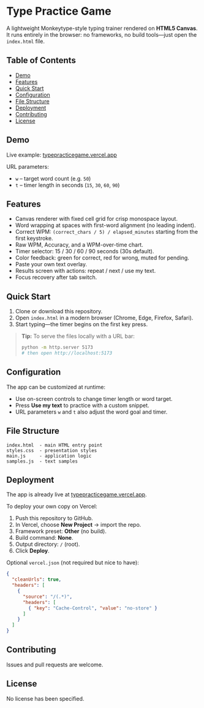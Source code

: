 # Type Practice Game

A lightweight Monkeytype-style typing trainer rendered on **HTML5 Canvas**. It runs entirely in the browser: no frameworks, no build tools—just open the `index.html` file.

## Table of Contents

- [Demo](#demo)
- [Features](#features)
- [Quick Start](#quick-start)
- [Configuration](#configuration)
- [File Structure](#file-structure)
- [Deployment](#deployment)
- [Contributing](#contributing)
- [License](#license)

## Demo

Live example: [typepracticegame.vercel.app](https://typepracticegame.vercel.app/?w=50&t=90)

URL parameters:

- `w` – target word count (e.g. `50`)
- `t` – timer length in seconds (`15`, `30`, `60`, `90`)

## Features

- Canvas renderer with fixed cell grid for crisp monospace layout.
- Word wrapping at spaces with first-word alignment (no leading indent).
- Correct WPM: `(correct_chars / 5) / elapsed_minutes` starting from the first keystroke.
- Raw WPM, Accuracy, and a WPM-over-time chart.
- Timer selector: 15 / 30 / 60 / 90 seconds (30s default).
- Color feedback: green for correct, red for wrong, muted for pending.
- Paste your own text overlay.
- Results screen with actions: repeat / next / use my text.
- Focus recovery after tab switch.

## Quick Start

1. Clone or download this repository.
2. Open `index.html` in a modern browser (Chrome, Edge, Firefox, Safari).
3. Start typing—the timer begins on the first key press.

> **Tip:** To serve the files locally with a URL bar:
>
> ```bash
> python -m http.server 5173
> # then open http://localhost:5173
> ```

## Configuration

The app can be customized at runtime:

- Use on-screen controls to change timer length or word target.
- Press **Use my text** to practice with a custom snippet.
- URL parameters `w` and `t` also adjust the word goal and timer.

## File Structure

```
index.html  - main HTML entry point
styles.css  - presentation styles
main.js     - application logic
samples.js  - text samples
```

## Deployment

The app is already live at [typepracticegame.vercel.app](https://typepracticegame.vercel.app/?w=50&t=90).

To deploy your own copy on Vercel:

1. Push this repository to GitHub.
2. In Vercel, choose **New Project** → import the repo.
3. Framework preset: **Other** (no build).
4. Build command: **None**.
5. Output directory: `/` (root).
6. Click **Deploy**.

Optional `vercel.json` (not required but nice to have):

```json
{
  "cleanUrls": true,
  "headers": [
    {
      "source": "/(.*)",
      "headers": [
        { "key": "Cache-Control", "value": "no-store" }
      ]
    }
  ]
}
```

## Contributing

Issues and pull requests are welcome.

## License

No license has been specified.

